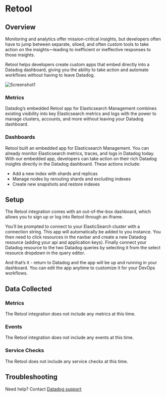 # Retool

## Overview
Monitoring and analytics offer mission-critical insights, but developers often have to jump between separate, siloed, and often custom tools to take action on the insights—leading to inefficient or ineffective responses to those insights. 

Retool helps developers create custom apps that embed directly into a Datadog dashboard, giving you the ability to take action and automate workflows without having to leave Datadog. 

![Screenshot1][1]

### Metrics
Datadog’s embedded Retool app for Elasticsearch Management combines existing visibility into key Elasticsearch metrics and logs with the power to manage clusters, accounts, and more without leaving your Datadog dashboard.

### Dashboards
Retool built an embedded app for Elasticsearch Management. You can already monitor Elasticsearch metrics, traces, and logs in Datadog today. With our embedded app, developers can take action on their rich Datadog insights directly in the Datadog dashboard. These actions include:

- Add a new index with shards and replicas
- Manage nodes by rerouting shards and excluding indexes
- Create new snapshots and restore indexes

## Setup
The Retool integration comes with an out-of-the-box dashboard, which allows you to sign up or log into Retool through an iframe.

You’ll be prompted to connect to your ElasticSearch cluster with a connection string. This app will automatically be added to you instance. You then need to click resources in the navbar and create a new Datadog resource (adding your api and application keys). Finally connect your Datadog resource to the two Datadog queries by selecting it from the select resource dropdown in the query editor. 

And that’s it - return to Datadog and the app will be up and running in your dashboard. You can edit the app anytime to customize it for your DevOps workflows.

## Data Collected

### Metrics
The Retool integration does not include any metrics at this time.

### Events
The Retool integration does not include any events at this time.

### Service Checks
The Retool does not include any service checks at this time.

## Troubleshooting
Need help? Contact [Datadog support][2]

[1]: https://raw.githubusercontent.com/DataDog/integrations-extras/master/retool/images/1.png
[2]: https://docs.datadoghq.com/help/
